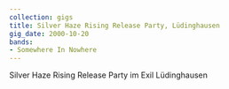 ```yaml
---
collection: gigs
title: Silver Haze Rising Release Party, Lüdinghausen
gig_date: 2000-10-20
bands:
- Somewhere In Nowhere
---
```


Silver Haze Rising Release Party im Exil Lüdinghausen	